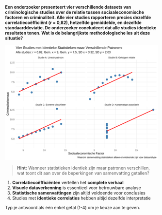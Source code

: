 **Een onderzoeker presenteert vier verschillende datasets van criminologische studies over de relatie tussen sociaaleconomische factoren en criminaliteit. Alle vier studies rapporteren precies dezelfde correlatiecoëfficiënt (r = 0,82), hetzelfde gemiddelde, en dezelfde standaarddeviatie. De onderzoeker concludeert dat alle studies identieke resultaten tonen. Wat is de belangrijkste methodologische les uit deze situatie?**

![Visualisatie](media/correlation_plot_11.svg)

> **Hint:** Wanneer statistieken identiek zijn maar patronen verschillen, wat toont dit aan over de beperkingen van samenvatting getallen?

1. **Correlatiecoëfficiënten** vertellen het **complete verhaal**
2. **Visuele dataverkenning** is essentieel voor betrouwbare analyse
3. **Statistische samenvattingen** zijn altijd voldoende voor conclusies
4. Studies met **identieke correlaties** hebben altijd dezelfde interpretatie

Typ je antwoord als één enkel getal (1-4) om je keuze aan te geven.